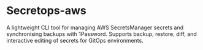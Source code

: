 # Secretops-aws
A lightweight CLI tool for managing AWS SecretsManager secrets and synchronising backups with 1Password. Supports backup, restore, diff, and interactive editing of secrets for GitOps environments.
